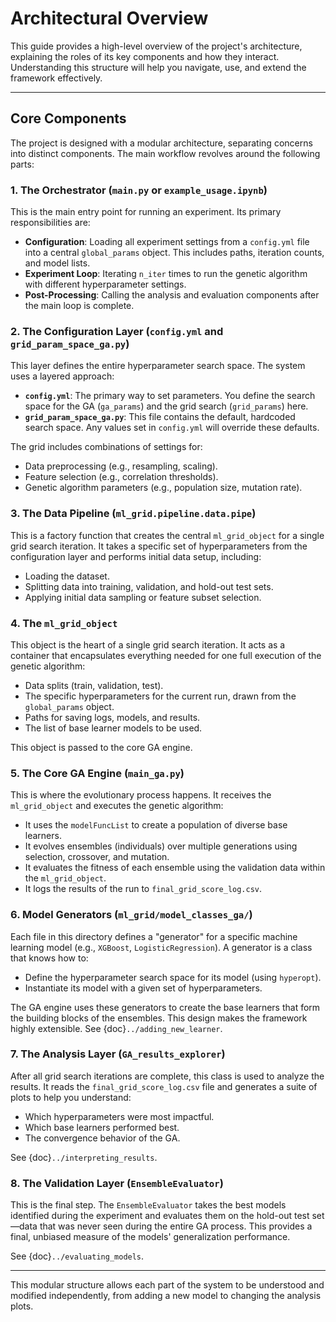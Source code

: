 # Architectural Overview

This guide provides a high-level overview of the project's architecture, explaining the roles of its key components and how they interact. Understanding this structure will help you navigate, use, and extend the framework effectively.

---

## Core Components

The project is designed with a modular architecture, separating concerns into distinct components. The main workflow revolves around the following parts:

### 1. The Orchestrator (`main.py` or `example_usage.ipynb`)

This is the main entry point for running an experiment. Its primary responsibilities are:
-   **Configuration**: Loading all experiment settings from a `config.yml` file into a central `global_params` object. This includes paths, iteration counts, and model lists.
-   **Experiment Loop**: Iterating `n_iter` times to run the genetic algorithm with different hyperparameter settings.
-   **Post-Processing**: Calling the analysis and evaluation components after the main loop is complete.

### 2. The Configuration Layer (`config.yml` and `grid_param_space_ga.py`)

This layer defines the entire hyperparameter search space. The system uses a layered approach:
-   **`config.yml`**: The primary way to set parameters. You define the search space for the GA (`ga_params`) and the grid search (`grid_params`) here.
-   **`grid_param_space_ga.py`**: This file contains the default, hardcoded search space. Any values set in `config.yml` will override these defaults.

The grid includes combinations of settings for:
-   Data preprocessing (e.g., resampling, scaling).
-   Feature selection (e.g., correlation thresholds).
-   Genetic algorithm parameters (e.g., population size, mutation rate).

### 3. The Data Pipeline (`ml_grid.pipeline.data.pipe`)

This is a factory function that creates the central `ml_grid_object` for a single grid search iteration. It takes a specific set of hyperparameters from the configuration layer and performs initial data setup, including:
-   Loading the dataset.
-   Splitting data into training, validation, and hold-out test sets.
-   Applying initial data sampling or feature subset selection.

### 4. The `ml_grid_object`

This object is the heart of a single grid search iteration. It acts as a container that encapsulates everything needed for one full execution of the genetic algorithm:
-   Data splits (train, validation, test).
-   The specific hyperparameters for the current run, drawn from the `global_params` object.
-   Paths for saving logs, models, and results.
-   The list of base learner models to be used.

This object is passed to the core GA engine.

### 5. The Core GA Engine (`main_ga.py`)

This is where the evolutionary process happens. It receives the `ml_grid_object` and executes the genetic algorithm:
-   It uses the `modelFuncList` to create a population of diverse base learners.
-   It evolves ensembles (individuals) over multiple generations using selection, crossover, and mutation.
-   It evaluates the fitness of each ensemble using the validation data within the `ml_grid_object`.
-   It logs the results of the run to `final_grid_score_log.csv`.

### 6. Model Generators (`ml_grid/model_classes_ga/`)

Each file in this directory defines a "generator" for a specific machine learning model (e.g., `XGBoost`, `LogisticRegression`). A generator is a class that knows how to:
-   Define the hyperparameter search space for its model (using `hyperopt`).
-   Instantiate its model with a given set of hyperparameters.

The GA engine uses these generators to create the base learners that form the building blocks of the ensembles. This design makes the framework highly extensible. See {doc}`../adding_new_learner`.

### 7. The Analysis Layer (`GA_results_explorer`)

After all grid search iterations are complete, this class is used to analyze the results. It reads the `final_grid_score_log.csv` file and generates a suite of plots to help you understand:
-   Which hyperparameters were most impactful.
-   Which base learners performed best.
-   The convergence behavior of the GA.

See {doc}`../interpreting_results`.

### 8. The Validation Layer (`EnsembleEvaluator`)

This is the final step. The `EnsembleEvaluator` takes the best models identified during the experiment and evaluates them on the hold-out test set—data that was never seen during the entire GA process. This provides a final, unbiased measure of the models' generalization performance.

See {doc}`../evaluating_models`.

---

This modular structure allows each part of the system to be understood and modified independently, from adding a new model to changing the analysis plots.